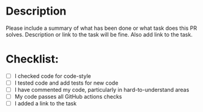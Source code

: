# Description

Please include a summary of what has been done or what task does this PR solves.
Description or link to the task will be fine. Also add link to the task.

# Checklist:

- [ ] I checked code for code-style
- [ ] I tested code and add tests for new code
- [ ] I have commented my code, particularly in hard-to-understand areas
- [ ] My code passes all GitHub actions checks
- [ ] I added a link to the task
